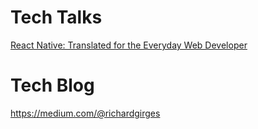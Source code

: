 # Tech Talks

[React Native: Translated for the Everyday Web Developer](https://github.com/richardgirges/techtalks/blob/master/react-native-translated-for-the-everyday-web-developer/react-native-translated-for-the-everyday-web-developer.pdf)

# Tech Blog
https://medium.com/@richardgirges
